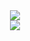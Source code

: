 <div align="center">
    <img src="https://metrics.lecoq.io/lzxqaq?template=classic&config.timezone=Asia%2FShanghai">
</div>
<div align="center">
    <img  src="https://github-readme-stats.vercel.app/api/top-langs/?username=lzxqaq&hide_title=true&hide_border=true&layout=compact&langs_count=6&text_color=000&icon_color=fff&bg_color=0,52fa5a,4dfcff,c64dff&theme=graywhite" />
</div>
